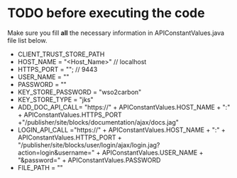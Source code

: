 TODO before executing the code
===============================

Make sure you fill **all** the necessary information in APIConstantValues.java file list below.

- CLIENT_TRUST_STORE_PATH
- HOST_NAME = "<Host_Name>" // localhost
- HTTPS_PORT = "<Port>"; // 9443
- USER_NAME = "<Username>"
- PASSWORD = "<Password>"
- KEY_STORE_PASSWORD = "wso2carbon"
- KEY_STORE_TYPE = "jks"
- ADD_DOC_API_CALL= "https://" + APIConstantValues.HOST_NAME + ":" + APIConstantValues.HTTPS_PORT +"/publisher/site/blocks/documentation/ajax/docs.jag"
- LOGIN_API_CALL ="https://" + APIConstantValues.HOST_NAME + ":" + APIConstantValues.HTTPS_PORT +
			"/publisher/site/blocks/user/login/ajax/login.jag?action=login&username=" +
			APIConstantValues.USER_NAME + "&password=" + APIConstantValues.PASSWORD
- FILE_PATH = "<FilePath>"


